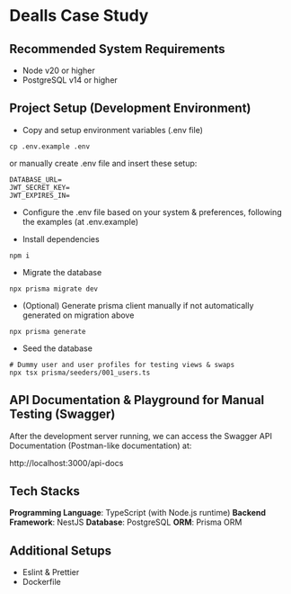 # Dealls Case Study

## Recommended System Requirements

- Node v20 or higher
- PostgreSQL v14 or higher

## Project Setup (Development Environment)

- Copy and setup environment variables (.env file)

```
cp .env.example .env
```

or manually create .env file and insert these setup:

```
DATABASE_URL=
JWT_SECRET_KEY=
JWT_EXPIRES_IN=
```

- Configure the .env file based on your system & preferences, following the examples (at .env.example)

- Install dependencies

```
npm i
```

- Migrate the database

```
npx prisma migrate dev
```

- (Optional) Generate prisma client manually if not automatically generated on migration above

```
npx prisma generate
```

- Seed the database

```
# Dummy user and user profiles for testing views & swaps
npx tsx prisma/seeders/001_users.ts
```

## API Documentation & Playground for Manual Testing (Swagger)

After the development server running, we can access the Swagger API Documentation (Postman-like documentation) at:

http://localhost:3000/api-docs

## Tech Stacks

**Programming Language**: TypeScript (with Node.js runtime)
**Backend Framework**: NestJS
**Database**: PostgreSQL
**ORM**: Prisma ORM

## Additional Setups

- Eslint & Prettier
- Dockerfile